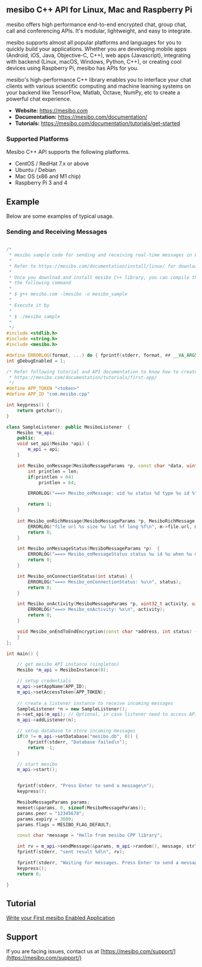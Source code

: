 ## mesibo C++ API for Linux, Mac and Raspberry Pi

mesibo offers high performance end-to-end encrypted chat, group chat, call and conferencing APIs. It's modular, lightweight, and easy to integrate.

mesibo supports almost all popular platforms and languages for you to quickly build your applications. Whether you are developing mobile apps (Android, iOS, Java, Objective-C, C++), web apps (Javascript), integrating with backend (Linux, macOS, Windows, Python, C++), or creating cool devices using Raspberry Pi, mesibo has APIs for you.

mesibo's high-performance C++ library enables you to interface your chat clients with various scientific computing and machine learning systems on your backend like TensorFlow, Matlab, Octave, NumPy, etc to create a powerful chat experience.

- **Website:** https://mesibo.com
- **Documentation:** https://mesibo.com/documentation/
- **Tutorials:** https://mesibo.com/documentation/tutorials/get-started

### Supported Platforms
Mesibo C++ API supports the following platforms.

- CentOS / RedHat 7.x or above
- Ubuntu / Debian
- Mac OS (x86 and M1 chip)
- Raspberry Pi 3 and 4

## Example
Below are some examples of typical usage. 

### Sending and Receiving Messages
```cpp

/* 
 * mesibo sample code for sending and receiving real-time messages in C++
 * 
 * Refer to https://mesibo.com/documentation/install/linux/ for downloading mesibo C++ library
 *
 * Once you download and install mesibo C++ library, you can compile this sample code by issuing 
 * the following command
 *
 * $ g++ mesibo.com -lmesibo -o mesibo_sample
 *
 * Execute it by
 *
 * $ ./mesibo_sample
 *
 */
#include <stdlib.h>
#include <string.h>
#include <mesibo.h>

#define ERRORLOG(format, ...) do { fprintf(stderr, format, ## __VA_ARGS__); } while(0)
int gDebugEnabled = 1;

/* Refer following tutorial and API documentation to know how to create a user token
 * https://mesibo.com/documentation/tutorials/first-app/ 
 */
#define APP_TOKEN "<token>"
#define APP_ID "com.mesibo.cpp"

int keypress() {
	return getchar();      
}

class SampleListener: public MesiboListener  {
	Mesibo *m_api;
	public:
	void set_api(Mesibo *api) {
		m_api = api;
	}

	int Mesibo_onMessage(MesiboMessageParams *p, const char *data, uint32_t len) {
		int printlen = len;
		if(printlen > 64)
			printlen = 64;

		ERRORLOG("===> Mesibo_onMessage: uid %u status %d type %u id %" PRIx64 " refid %lu groupid %u, when %" PRIu64 " from %s, flag: %x len %d: %.*s\n", p->uid, p->status, p->type, p->mid, p->refid, p->groupid, p->ts, p->peer, p->flags, len, printlen, data);

		return 1;
	}
	
	int Mesibo_onRichMessage(MesiboMessageParams *p, MesiboRichMessage *m) {
		ERRORLOG("file url %s size %u lat %f long %f\n", m->file.url, m->file.size, m->location.lat_d, m->location.lon_d); 
		return 0;
	}

	int Mesibo_onMessageStatus(MesiboMessageParams *p)  {
		ERRORLOG("===> Mesibo_onMessageStatus status %u id %u when %u ms (%u %u) from: %s\n", p->status, p->mid, m_api->getTimestamp()-p->ts, m_api->getTimestamp(), p->ts, p->peer?p->peer:"");
		return 0;
	}

	int Mesibo_onConnectionStatus(int status) {
		ERRORLOG("===> Mesibo_onConnectionStatus: %u\n", status);
		return 0;
	}

	int Mesibo_onActivity(MesiboMessageParams *p, uint32_t activity, uint32_t value) {
		ERRORLOG("===> Mesibo_onActivity: %x\n", activity);
		return 0;
	}

	void Mesibo_onEndToEndEncryption(const char *address, int status) {
	}
};

int main() {

	// get mesibo API instance (singleton)
	Mesibo *m_api = MesiboInstance(0);

	// setup credentials
	m_api->setAppName(APP_ID);
	m_api->setAccessToken(APP_TOKEN);
	
	// create a listener instance to receive incoming messages
	SampleListener *n = new SampleListener();
	n->set_api(m_api); // Optional, in case listener need to access APIs
	m_api->addListener(n);

	// setup database to store incoming messages
	if(0 != m_api->setDatabase("mesibo.db", 0)) {
		fprintf(stderr, "Database failed\n");
		return -1;
	}

	// start mesibo
	m_api->start();


	fprintf(stderr, "Press Enter to send a message\n");
	keypress();

	MesiboMessageParams params;
	memset(&params, 0, sizeof(MesiboMessageParams));
	params.peer = "12345678";
	params.expiry = 3600;
	params.flags = MESIBO_FLAG_DEFAULT;

	const char *message = "Hello from mesibo CPP library";

	int rv = m_api->sendMessage(&params, m_api->random(), message, strlen(message));
	fprintf(stderr, "sent result %d\n", rv);

	fprintf(stderr, "Waiting for messages. Press Enter to send a message\n");
	keypress();
	return 0;

}
```

## Tutorial
[Write your First mesibo Enabled Application](https://mesibo.com/documentation/tutorials/get-started/)

## Support
If you are facing issues, contact us at [https://mesibo.com/support/](https://mesibo.com/support/)
